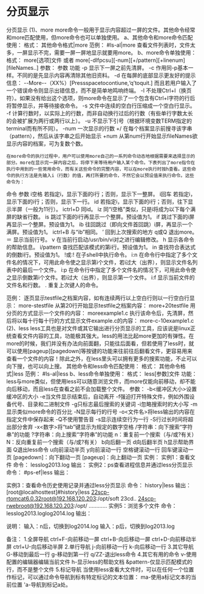 # 分页显示

分页显示
(1)、more
	more命令一般用于显示内容超过一屏的文件。其他命令经常和more匹配使用，但more命令也可以单独使用。
a、其他命令和more命令匹配使用：
格式：
其他命令格式|more
范例：
#ls-al|more
查看文件列表时，文件太多，一屏显示不完，需要一屏一屏地显示就要用more。
b、more命令单独使用：
格式：
more[选项]文件
或者
more[-dlfpcsu][-num][+/pattern][+linenum][fileNames..]
参数：
参数	功能
-p	显示下一屏之前先清屏。
-c	作用同-p基本一样。不同的是先显示内容再清除其他旧资料。
-d	在每屏的底部显示更友好的提示信息：
--More--（XX%）[Pressspacetocontiune,‘q’toquit.]
而且若用户输入了一个错误命令则显示出错信息，而不是简单地鸣响终端。
-l	不处理Ctrl+l（换页符）。如果没有给出这个选项，则more命令在显示了一个包含有Ctrl+l字符的行后将暂停显示，并等待接收命令。
-s	文件中连续的空白行压缩成一个空白行显示。
-f	计算行数时，以实际上的行数，而非自动换行过后的行数（有些单行字数太长的会被扩展为两行或两行以上）。
-u	不显示下引号（根据环境变数TERM指定的terminal而有所不同）。
-num	一次显示的行数
+/	在每个档案显示前搜寻该字串（pattern），然后从该字串之后开始显示
+num	从第num行开始显示fileNames欲显示内容的档案，可为复数个数。

	在more命令的执行过程中，用户可以使用more自己的一系列命令动态地根据需要来选择显示的部分。more在显示完一屏内容之后，将停下来等待用户输入某个命令。下表列出了more指令在执行中用到的一些常用命令，而有关这些命令的完整内容，可以在more执行时按h查看。这些命令的执行方法是先输入i（行数）的值，再打所要的命令，不然它会以预设值来执行命令。这些命令为：
命令	参数
i空格	若指定i，显示下面的i行；否则，显示下一整屏。
i回车	若指定i，显示下面的i行；否则，显示下一行。
id	若指定i，显示下面的i行；否则，往下显示半屏（一般为11行）。
ictrl+D	同id。
iz	同“i空格”类似，只是i将成为以下每个满屏的缺省行数。
is	跳过下面的i行再显示一个整屏。预设值为1。
if	跳过下面的i屏再显示一个整屏。预设值为1。
ib	往回跳过（即向文件首回跳）i屏，再显示一个满屏。预设值为1。
ictrl+B	与“ib”相同。
’	回到上次搜索的地方
q或Q	退出more。
＝	显示当前行号。
v	在当前行启动/usr/bin/vi对之进行编辑修改。
h	显示各命令的帮助信息。
i/pattern	查找匹配该模式的第i行。预设值为1。
in	查找符合表达式的倒数i行。预设值为1。
!或:!	在子shell中执行命令。
i:n	在命令行中指定了多个文件名的情况下，可用此命令使之显示第i个文件，若i过大（出界），则显示文件名列表中的最后一个文件。
i:p	在命令行中指定了多个文件名的情况下，可用此命令使之显示倒数第i个文件。若i过大（出界），则显示第一个文件。
i:f	显示当前文件的文件名和行数。
.	重复上次键人的命令。

范例：
逐页显示testfile之档案内容，如有连续两行以上空白行则以一行空白行显示：
more-stestfile
从第20行开始显示testfile之档案内容：
more+20testfile
用分页的方式显示一个文件的内容：
moreexample1.c
执行该命令后，先清屏，然后将以每十行每十行的方式显示文件example.c的内容：
more-c-10example1.c
(2)、less
	less工具也是对文件或其它输出进行分页显示的工具，应该说是linux正统查看文件内容的工具，功能极其强大。less的用法比起more更加的有弹性。在more的时候，我们并没有办法向前面翻，只能往后面看，但若使用了less时，就可以使用[pageup][pagedown]等按键的功能来往前往后翻看文件，更容易用来查看一个文件的内容！除此之外，在less里头可以拥有更多的搜索功能，不止可以向下搜，也可以向上搜。
其他命令和less命令匹配使用：
格式：
其他命令格式|less
范例：
#ls-al|less
b、less命令单独使用：
格式：
less[参数]文件
功能：
	less与more类似，但使用less可以随意浏览文件，而more仅能向前移动，却不能向后移动，而且less在查看之前不会加载整个文件。
参数：
-b<缓冲区大小>设置缓冲区的大小
-e当文件显示结束后，自动离开
-f强迫打开特殊文件，例如外围设备代号、目录和二进制文件
-g只标志最后搜索的关键词
-i忽略搜索时的大小写
-m显示类似more命令的百分比
-N显示每行的行号
-o<文件名>将less输出的内容在指定文件中保存起来
-Q不使用警告音
-s显示连续空行为一行
-S行过长时间将超出部分舍弃
-x<数字>将“tab”键显示为规定的数字空格
/字符串：向下搜索“字符串”的功能
?字符串：向上搜索“字符串”的功能
n：重复前一个搜索（与/或?有关）
N：反向重复前一个搜索（与/或?有关）
b向后翻一页
d向后翻半页
h显示帮助界面
Q退出less命令
u向前滚动半页
y向前滚动一行
空格键滚动一行
回车键滚动一页
[pagedown]：向下翻动一页
[pageup]：向上翻动一页
实例：
实例1：查看文件
命令：
lesslog2013.log
输出：
实例2：ps查看进程信息并通过less分页显示
命令：
#ps-ef|less
输出：


实例3：查看命令历史使用记录并通过less分页显示
命令：
history|less
输出：
[root@localhosttest]#history|less
22scp-rtomcat6.0.32root@192.168.120.203:/opt/soft
23cd..
24scp-rwebroot@192.168.120.203:/opt/
	…………
实例5：浏览多个文件
命令：
lesslog2013.loglog2014.log
输出：


说明：
输入：n后，切换到log2014.log
输入：p后，切换到log2013.log

备注：
1.全屏导航
ctrl+F-向前移动一屏
ctrl+B-向后移动一屏
ctrl+D-向前移动半屏
ctrl+U-向后移动半屏
2.单行导航
j-向前移动一行
k-向后移动一行
3.其它导航
G-移动到最后一行
g-移动到第一行
q/ZZ-退出less命令
4.其它有用的命令
v-使用配置的编辑器编辑当前文件
h-显示less的帮助文档
&pattern-仅显示匹配模式的行，而不是整个文件
5.标记导航
当使用less查看大文件时，可以在任何一个位置作标记，可以通过命令导航到标有特定标记的文本位置：
ma-使用a标记文本的当前位置
'a-导航到标记a处。
